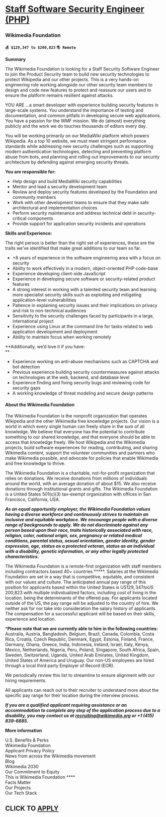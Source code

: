# [Staff Software Security Engineer (PHP)](https://www.remotewlb.com/apply/staff-software-security-engineer-php-138989)  
### Wikimedia Foundation  
#### `💰 $129,347 to $200,823` `🌎 Remote`  

**Summary**

The Wikimedia Foundation is looking for a Staff Security Software Engineer to join the Product Security team to build new security technologies to protect Wikipedia and our other projects. This is a very hands-on engineering role working alongside our other security team members to design and code new features to protect and reassure our users and to ensure the platform remains resilient against attacks.

YOU ARE ...a smart developer with experience building security features in large-scale systems. You understand the importance of testing and documentation, and common pitfalls in developing secure web applications. You have a passion for the WMF mission. We do (almost) everything publicly and the work we do touches thousands of editors every day.

You will be working primarily on our MediaWiki platform which powers Wikipedia. As a top 10 website, we must meet stringent performance standards while addressing new security challenges such as supporting modern authentication technologies, detecting and preventing platform abuse from bots, and planning and rolling out improvements to our security architecture by defending against emerging security threats.

**You are responsible for:**

  * Help design and build MediaWiki security capabilities
  * Mentor and lead a security development team
  * Review and deploy security features developed by the Foundation and community members
  * Work with other development teams to ensure that they make safe architectural and implementation choices
  * Perform security maintenance and address technical debt in security-critical components
  * Provide support for application security incidents and operations

**Skills and Experience:**

The right person is better than the right set of experiences, these are the traits we’ve identified that make great additions to our team so far.

  * +8 years of experience in the software engineering area with a focus on security
  * Ability to work effectively in a modern, object-oriented PHP code-base
  * Experience developing client-side JavaScript
  * Experience in developing secure software or security-related product features
  * A strong interest in working with a talented security team and learning more specialist security skills such as exploiting and mitigating application-level vulnerabilities
  * Patience in explaining security issues and their implications on privacy and risk to non-technical audiences
  * Sensitivity to the security challenges faced by participants in a large, international project
  * Experience using Linux at the command line for tasks related to web application development and deployment
  * Ability to maintain focus when working remotely

**Additionally, we’d love it if you have:  
**

  * Experience working on anti-abuse mechanisms such as CAPTCHA and bot detection
  * Previous experience building security countermeasures against attacks on technologies at the web, backend, and database level
  * Experience finding and fixing security bugs and reviewing code for security gaps
  * A working knowledge of threat modeling and secure design patterns

#### About the Wikimedia Foundation

The Wikimedia Foundation is the nonprofit organization that operates Wikipedia and the other Wikimedia free knowledge projects. Our vision is a world in which every single human can freely share in the sum of all knowledge. We believe that everyone has the potential to contribute something to our shared knowledge, and that everyone should be able to access that knowledge freely. We host Wikipedia and the Wikimedia projects, build software experiences for reading, contributing, and sharing Wikimedia content, support the volunteer communities and partners who make Wikimedia possible, and advocate for policies that enable Wikimedia and free knowledge to thrive.

The Wikimedia Foundation is a charitable, not-for-profit organization that relies on donations. We receive donations from millions of individuals around the world, with an average donation of about $15. We also receive donations through institutional grants and gifts. The Wikimedia Foundation is a United States 501(c)(3) tax-exempt organization with offices in San Francisco, California, USA.

_**As an equal opportunity employer, the Wikimedia Foundation values having a diverse workforce and continuously strives to maintain an inclusive and equitable workplace. We encourage people with a diverse range of backgrounds to apply. We do not discriminate against any person based upon their race, traits historically associated with race, religion, color, national origin, sex, pregnancy or related medical conditions, parental status, sexual orientation, gender identity, gender expression, age, status as a protected veteran, status as an individual with a disability, genetic information, or any other legally protected characteristics.**_

The Wikimedia Foundation is a remote-first organization with staff members including contractors based 40+ countries *****. Salaries at the Wikimedia Foundation are set in a way that is competitive, equitable, and consistent with our values and culture. The anticipated annual pay range of this position for applicants based within the United States is US$129,347 to US$ 200,823 with multiple individualized factors, including cost of living in the location, being the determinants of the offered pay. For applicants located outside of the US, the pay range will be adjusted to the country of hire. We neither ask for nor take into consideration the salary history of applicants. The compensation for a successful applicant will be based on their skills, experience and location.

***Please note that we are currently able to hire in the following countries:** Australia, Austria, Bangladesh, Belgium, Brazil, Canada, Colombia, Costa Rica, Croatia, Czech Republic, Denmark, Egypt, Estonia, Finland, France, Germany, Ghana, Greece, India, Indonesia, Ireland, Israel, Italy, Kenya, Mexico, Netherlands, Nigeria, Peru, Poland, Singapore, South Africa, Spain, Sweden, Switzerland, Uganda, United Arab Emirates, United Kingdom, United States of America and Uruguay. Our non-US employees are hired through a local third party Employer of Record (EOR).

We periodically review this list to streamline to ensure alignment with our hiring requirements.

All applicants can reach out to their recruiter to understand more about the specific pay range for their location during the interview process.

_**If you are a qualified applicant requiring assistance or an accommodation to complete any step of the application process due to a disability, you may contact us at recruiting@wikimedia.org or +1 (415) 839-6885.**_

**More information**

U.S. Benefits & Perks  
Wikimedia Foundation  
Applicant Privacy Policy  
News from across the Wikimedia movement  
Blog  
Wikimedia 2030  
Our Commitment to Equity  
This is Wikimedia Foundation ****  
Facts Matter  
Our Projects  
Our Tech Stack

  
## CLICK TO [APPLY](https://www.remotewlb.com/apply/staff-software-security-engineer-php-138989)

